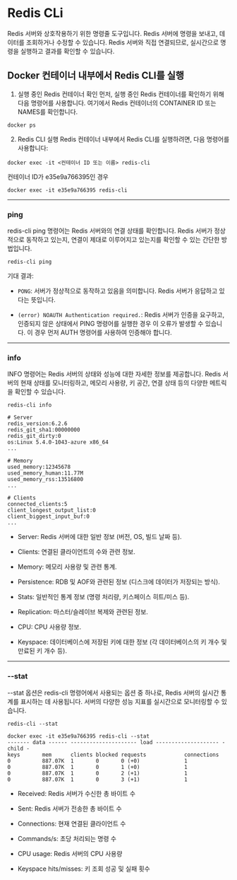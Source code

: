 # Redis CLi

Redis 서버와 상호작용하기 위한 명령줄 도구입니다. Redis 서버에 명령을 보내고, 데이터를 조회하거나 수정할 수 있습니다. Redis 서버와 직접 연결되므로, 실시간으로 명령을 실행하고 결과를 확인할 수 있습니다.


##  Docker 컨테이너 내부에서 Redis CLI를 실행
1. 실행 중인 Redis 컨테이너 확인
먼저, 실행 중인 Redis 컨테이너를 확인하기 위해 다음 명령어를 사용합니다. 여기에서 Redis 컨테이너의 CONTAINER ID 또는 NAMES를 확인합니다.
```
docker ps
```

2. Redis CLI 실행
Redis 컨테이너 내부에서 Redis CLI를 실행하려면, 다음 명령어를 사용합니다:

```
docker exec -it <컨테이너 ID 또는 이름> redis-cli
```

컨테이너 ID가 e35e9a766395인 경우

```
docker exec -it e35e9a766395 redis-cli
```
* * *

### ping
redis-cli ping 명령어는 Redis 서버와의 연결 상태를 확인합니다. Redis 서버가 정상적으로 동작하고 있는지, 연결이 제대로 이루어지고 있는지를 확인할 수 있는 간단한 방법입니다.

```
redis-cli ping
```
기대 결과:
* `PONG`: 서버가 정상적으로 동작하고 있음을 의미합니다. Redis 서버가 응답하고 있다는 뜻입니다.

* `(error) NOAUTH Authentication required.`: Redis 서버가 인증을 요구하고, 인증되지 않은 상태에서 PING 명령어를 실행한 경우 이 오류가 발생할 수 있습니다. 이 경우 먼저 AUTH 명령어를 사용하여 인증해야 합니다.

* * *

### info

INFO 명령어는 Redis 서버의 상태와 성능에 대한 자세한 정보를 제공합니다. Redis 서버의 현재 상태를 모니터링하고, 메모리 사용량, 키 공간, 연결 상태 등의 다양한 메트릭을 확인할 수 있습니다.

```
redis-cli info
```
```
# Server
redis_version:6.2.6
redis_git_sha1:00000000
redis_git_dirty:0
os:Linux 5.4.0-1043-azure x86_64
...

# Memory
used_memory:12345678
used_memory_human:11.77M
used_memory_rss:13516800
...

# Clients
connected_clients:5
client_longest_output_list:0
client_biggest_input_buf:0
...
```

* Server: Redis 서버에 대한 일반 정보 (버전, OS, 빌드 날짜 등).

* Clients: 연결된 클라이언트의 수와 관련 정보.

* Memory: 메모리 사용량 및 관련 통계.

* Persistence: RDB 및 AOF와 관련된 정보 (디스크에 데이터가 저장되는 방식).

* Stats: 일반적인 통계 정보 (명령 처리량, 키스페이스 히트/미스 등).

* Replication: 마스터/슬레이브 복제와 관련된 정보.

* CPU: CPU 사용량 정보.

* Keyspace: 데이터베이스에 저장된 키에 대한 정보 (각 데이터베이스의 키 개수 및 만료된 키 개수 등).



* * *

### --stat
--stat 옵션은 redis-cli 명령어에서 사용되는 옵션 중 하나로, Redis 서버의 실시간 통계를 표시하는 데 사용됩니다. 서버의 다양한 성능 지표를 실시간으로 모니터링할 수 있습니다.

```
redis-cli --stat
```
```
docker exec -it e35e9a766395 redis-cli --stat
------- data ------ --------------------- load -------------------- - child -
keys       mem      clients blocked requests            connections          
0          887.07K  1       0       0 (+0)              1           
0          887.07K  1       0       1 (+0)              1           
0          887.07K  1       0       2 (+1)              1           
0          887.07K  1       0       3 (+1)              1          
```

* Received: Redis 서버가 수신한 총 바이트 수

* Sent: Redis 서버가 전송한 총 바이트 수

* Connections: 현재 연결된 클라이언트 수

* Commands/s: 초당 처리되는 명령 수

* CPU usage: Redis 서버의 CPU 사용량

* Keyspace hits/misses: 키 조회 성공 및 실패 횟수


